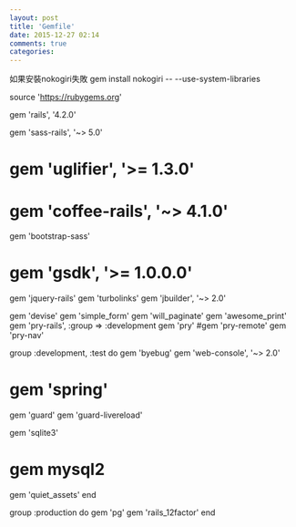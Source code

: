```yaml
---
layout: post
title: 'Gemfile'
date: 2015-12-27 02:14
comments: true
categories: 
---
```

如果安裝nokogiri失敗
gem install nokogiri -- --use-system-libraries


source 'https://rubygems.org'

gem 'rails', '4.2.0'

gem 'sass-rails', '~> 5.0'
# gem 'uglifier', '>= 1.3.0'
# gem 'coffee-rails', '~> 4.1.0'
gem 'bootstrap-sass'
# gem 'gsdk', '>= 1.0.0.0'
gem 'jquery-rails'
gem 'turbolinks'
gem 'jbuilder', '~> 2.0'

gem 'devise'
gem 'simple_form'
gem 'will_paginate'
gem 'awesome_print'
gem 'pry-rails', :group => :development
gem 'pry'
#gem 'pry-remote'
gem 'pry-nav'

group :development, :test do
  gem 'byebug'
  gem 'web-console', '~> 2.0'

  # gem 'spring'
  gem 'guard'
  gem 'guard-livereload'
  
  gem 'sqlite3'
  # gem mysql2
  
  gem 'quiet_assets'
end

group :production do
  gem 'pg'
  gem 'rails_12factor'
end